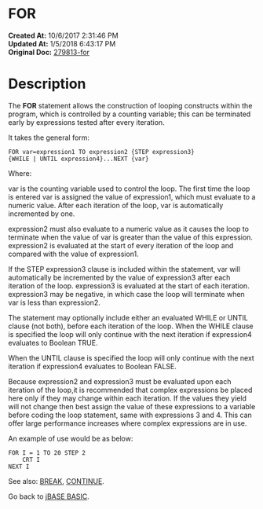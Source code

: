 # FOR

**Created At:** 10/6/2017 2:31:46 PM  
**Updated At:** 1/5/2018 6:43:17 PM  
**Original Doc:** [279813-for](https://docs.jbase.com/36868-jbase-basic/279813-for)  


# Description

The **FOR** statement allows the construction of looping constructs within the program, which is controlled by a counting variable; this can be terminated early by expressions tested after every
iteration.

It takes the general form:

```
FOR var=expression1 TO expression2 {STEP expression3} 
{WHILE | UNTIL expression4}...NEXT {var}
```

Where:

var is the counting variable used to control the loop. The first time the loop is entered var is assigned the value of expression1, which must evaluate to a numeric value. After each iteration of the loop, var is automatically incremented by one.

expression2 must also evaluate to a numeric value as it causes the loop to terminate when the value of var is greater than the value of this expression. expression2 is evaluated at the start of every iteration of the loop and compared with the value of expression1.

If the STEP expression3 clause is included within the statement, var will automatically be incremented by the value of expression3 after each iteration of the loop. expression3 is evaluated at the start of each iteration. expression3 may be negative, in which case the loop will terminate when var is less than expression2.

The statement may optionally include either an evaluated WHILE or UNTIL clause (not both), before each iteration of the loop. When the WHILE clause is specified the loop will only continue with the next iteration if expression4 evaluates to Boolean TRUE.

When the UNTIL clause is specified the loop will only continue with the next iteration if expression4 evaluates to Boolean FALSE.

Because expression2 and expression3 must be evaluated upon each iteration of the loop,it is recommended that complex expressions be placed here only if they may change within each iteration. If the values they yield will not change then best assign the value of these expressions to a variable before coding the loop statement, same with expressions 3 and 4. This can offer large performance increases where complex expressions are in use.

An example of use would be as below:

```
FOR I = 1 TO 20 STEP 2
    CRT I
NEXT I
```



See also: [BREAK](./../break), [CONTINUE](./../continue).

Go back to [jBASE BASIC](./../jbase-basic-programmers-reference-guide).
